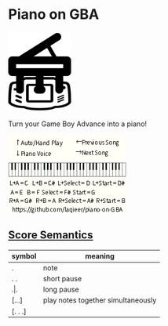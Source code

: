 # Piano on GBA

![logo](https://github.com/laqieer/piano-on-GBA/blob/main/logo.png)

Turn your Game Boy Advance into a piano!

![preview](https://github.com/laqieer/piano-on-GBA/blob/main/graphics/keyboard_61.png)

## [Score Semantics](https://virtualpiano.net/virtual-music-education/)

|symbol|meaning|
|---|---|
|.|note|
|. .|short pause|
|.&#124;.|long pause|
|[...]|play notes together simultaneously|
|[. . .]||play the sequence at fastest possible speed|
